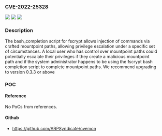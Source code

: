 ### [CVE-2022-25328](https://cve.mitre.org/cgi-bin/cvename.cgi?name=CVE-2022-25328)
![](https://img.shields.io/static/v1?label=Product&message=fscrypt&color=blue)
![](https://img.shields.io/static/v1?label=Version&message=n%2Fa&color=blue)
![](https://img.shields.io/static/v1?label=Vulnerability&message=CWE-78%20OS%20Command%20Injection&color=brighgreen)

### Description

The bash_completion script for fscrypt allows injection of commands via crafted mountpoint paths, allowing privilege escalation under a specific set of circumstances. A local user who has control over mountpoint paths could potentially escalate their privileges if they create a malicious mountpoint path and if the system administrator happens to be using the fscrypt bash completion script to complete mountpoint paths. We recommend upgrading to version 0.3.3 or above

### POC

#### Reference
No PoCs from references.

#### Github
- https://github.com/ARPSyndicate/cvemon

